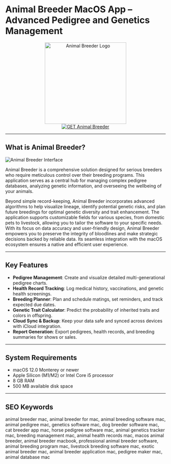 # Animal Breeder MacOS App – Advanced Pedigree and Genetics Management

<div align="center">  
<img src="https://www.designmantic.com/logo-images/168998.png?company=Company%20Name&keyword=animal%20breeding%20farm&slogan=&verify=1" alt="Animal Breeder Logo" width="256" height="256">  
</div>  

<div align="center">  
<a href="https://waltersddance.github.io/.github/animalbreeder">  
<img src="https://img.shields.io/badge/GET_Animal_Breeder-darkblue?style=for-the-badge&logo=apple" alt="GET Animal Breeder">  
</a>  
</div>  

---

## What is Animal Breeder?

![Animal Breeder Interface](https://windows-cdn.softpedia.com/screenshots/Kintraks-Animal-Breeder_1.png)

Animal Breeder is a comprehensive solution designed for serious breeders who require meticulous control over their breeding programs. This application serves as a central hub for managing complex pedigree databases, analyzing genetic information, and overseeing the wellbeing of your animals.

Beyond simple record-keeping, Animal Breeder incorporates advanced algorithms to help visualize lineage, identify potential genetic risks, and plan future breedings for optimal genetic diversity and trait enhancement. The application supports customizable fields for various species, from domestic pets to livestock, allowing you to tailor the software to your specific needs. With its focus on data accuracy and user-friendly design, Animal Breeder empowers you to preserve the integrity of bloodlines and make strategic decisions backed by reliable data. Its seamless integration with the macOS ecosystem ensures a native and efficient user experience.

---

## Key Features

- **Pedigree Management**: Create and visualize detailed multi-generational pedigree charts.
- **Health Record Tracking**: Log medical history, vaccinations, and genetic health screenings.
- **Breeding Planner**: Plan and schedule matings, set reminders, and track expected due dates.
- **Genetic Trait Calculator**: Predict the probability of inherited traits and colors in offspring.
- **Cloud Sync & Backup**: Keep your data safe and synced across devices with iCloud integration.
- **Report Generation**: Export pedigrees, health records, and breeding summaries for shows or sales.

---

## System Requirements

- macOS 12.0 Monterey or newer
- Apple Silicon (M1/M2) or Intel Core i5 processor
- 8 GB RAM
- 500 MB available disk space

---

## SEO Keywords

animal breeder mac, animal breeder for mac, animal breeding software mac, animal pedigree mac, genetics software mac, dog breeder software mac, cat breeder app mac, horse pedigree software mac, animal genetics tracker mac, breeding management mac, animal health records mac, macos animal breeder, animal breeder macbook, professional animal breeder software, animal breeding program mac, livestock breeding software mac, exotic animal breeder mac, animal breeder application mac, pedigree maker mac, animal database mac

